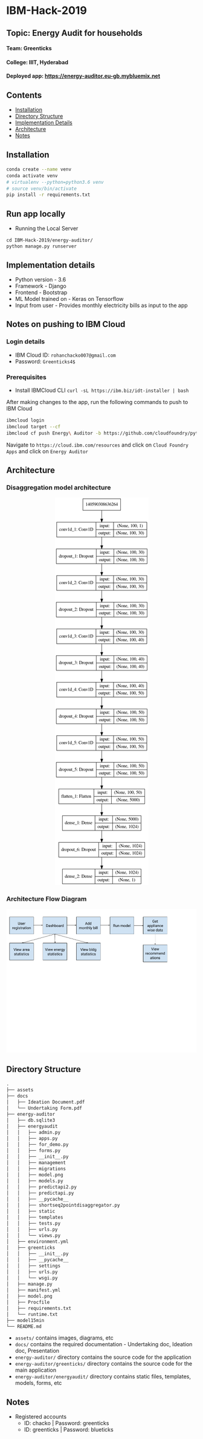 # IBM-Hack-2019
## Topic: Energy Audit for households
#### Team: Greenticks
#### College: IIIT, Hyderabad
#### Deployed app: <https://energy-auditor.eu-gb.mybluemix.net>


## Contents

* [Installation](#installation)
* [Directory Structure](#directory-structure)
* [Implementation Details](#implementation-details)
* [Architecture](#architecture)
* [Notes](#notes)

## Installation
```bash
conda create --name venv
conda activate venv
# virtualenv --python=python3.6 venv
# source venv/bin/activate
pip install -r requirements.txt
```

## Run app locally

* Running the Local Server
```
cd IBM-Hack-2019/energy-auditor/
python manage.py runserver
```

## Implementation details

* Python version - 3.6
* Framework - Django
* Frontend - Bootstrap
* ML Model trained on - Keras on Tensorflow
* Input from user - Provides monthly electricity bills as input to the app

## Notes on pushing to IBM Cloud

### Login details
* IBM Cloud ID: `rohanchacko007@gmail.com`
* Password: `Greenticks4$`

### Prerequisites
* Install IBMCloud CLI `curl -sL https://ibm.biz/idt-installer | bash
`  

After making changes to the app, run the following commands to push to IBM Cloud
```bash
ibmcloud login
ibmcloud target --cf
ibmcloud cf push Energy\ Auditor -b https://github.com/cloudfoundry/python-buildpack#v1.6.34
```

Navigate to `https://cloud.ibm.com/resources` and click on `Cloud Foundry Apps` and click on `Energy Auditor`

## Architecture

### Disaggregation model architecture
<p align="center">
  <img src="https://github.com/RohanChacko/IBM-Hack-2019/blob/master/assets/model.png" alt="Disaggregation Model"/>
</p>

### Architecture Flow Diagram
<p align="center">
  <img src="https://github.com/RohanChacko/IBM-Hack-2019/blob/master/assets/Arch_Flow.png" alt="Architecture Flow"/>
</p>

## Directory Structure

```
.
├── assets
├── docs
│   ├── Ideation Document.pdf
│   └── Undertaking Form.pdf
├── energy-auditor
│   ├── db.sqlite3
│   ├── energyaudit
│   │   ├── admin.py
│   │   ├── apps.py
│   │   ├── for_demo.py
│   │   ├── forms.py
│   │   ├── __init__.py
│   │   ├── management
│   │   ├── migrations
│   │   ├── model.png
│   │   ├── models.py
│   │   ├── predictapi2.py
│   │   ├── predictapi.py
│   │   ├── __pycache__
│   │   ├── shortseq2pointdisaggregator.py
│   │   ├── static
│   │   ├── templates
│   │   ├── tests.py
│   │   ├── urls.py
│   │   └── views.py
│   ├── environment.yml
│   ├── greenticks
│   │   ├── __init__.py
│   │   ├── __pycache__
│   │   ├── settings
│   │   ├── urls.py
│   │   └── wsgi.py
│   ├── manage.py
│   ├── manifest.yml
│   ├── model.png
│   ├── Procfile
│   ├── requirements.txt
│   └── runtime.txt
├── model15min
└── README.md

```

* `assets/` contains images, diagrams, etc
* `docs/` contains the required documentation - Undertaking doc, Ideation doc, Presentation
* `energy-auditor/` directory contains the source code for the application
* `energy-auditor/greenticks/` directory contains the source code for the main application
* `energy-auditor/energyaudit/` directory contains static files, templates, models, forms, etc

## Notes

* Registered accounts
  * ID: chacko | Password: greenticks
  * ID: greenticks | Password: blueticks

